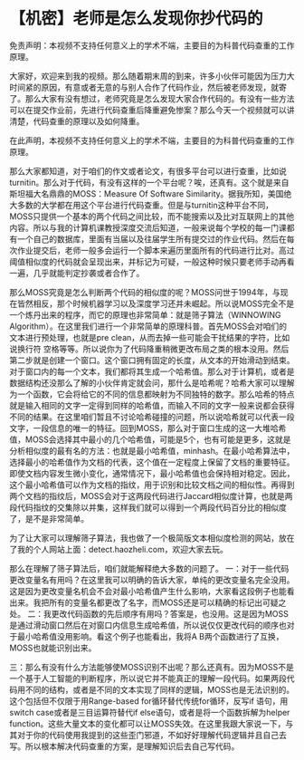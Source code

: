 # 【机密】老师是怎么发现你抄代码的

免责声明：本视频不支持任何意义上的学术不端，主要目的为科普代码查重的工作原理。

大家好，欢迎来到我的视频。那么随着期末周的到来，许多小伙伴可能因为压力大时间紧的原因，有意或者无意的与别人合作了代码作业，然后被老师发现，就寄了。那么大家有没有想过，老师究竟是怎么发现大家合作代码的。有没有一些方法可以在提交作业前，先进行代码查重后降重避免惨案？那么今天一个视频就可以讲清楚，代码查重的原理以及如何降重。

在此声明，本视频不支持任何意义上的学术不端，主要目的为科普代码查重的工作原理。

那么大家都知道，对于咱们的作文或者论文，有很多平台可以进行查重，比如说turnitin。那么对于代码，有没有这样的一个平台呢？唉，还真有。这个就是来自斯坦福大名鼎鼎的MOSS：Measure Of Software Similarity。据我所知，美国绝大多数的大学都在用这个平台进行代码查重。但是与turnitin这种平台不同，MOSS只提供一个基本的两个代码之间比较，而不能搜索以及比对互联网上的其他内容。所以与我的计算机课教授深度交流后知道，一般来说每个学校的每一门课都有一个自己的数据库，里面有当届以及往届学生所有提交过的作业代码。然后在每次作业提交后，老师一般多会运行一个脚本来遍历里面所有的代码进行比对。高过阈值相似度的代码就会呈现出来，并标记为可疑，一般这种时候只要老师手动再看一遍，几乎就能判定抄袭或者合作了。

那么MOSS究竟是怎么判断两个代码的相似度的呢？MOSS问世于1994年，与现在皆然相反，那个时候机器学习以及深度学习还并未崛起。所以说MOSS完全不是一个炼丹出来的程序，而它的原理也非常简单：就是筛子算法（WINNOWING Algorithm）。在这里我们进行一个非常简单的原理科普。首先MOSS会对咱们的文本进行预处理，也就是pre clean，从而去掉一些可能会干扰结果的字符，比如说换行符 空格等等。所以说你为了代码降重稍微更改布局之类的根本没用。然后第二步就是创建一个窗口。这个窗口拥有固定的长度，从文本的开始滑动到结束。对于窗口内的每一个文本，我们都将其生成一个哈希值。那么对于计算机，或者是数据结构还没那么了解的小伙伴肯定就会问，那什么是哈希呢？哈希大家可以理解为一个函数，它会将给它的不同的信息都映射为不同独特的数字。那么哈希的特点就是输入相同的文字一定得到同样的哈希值，而输入不同的文字一般来说都会获得不同的结果。在这里咱们暂且不讨论哈希碰撞的问题，所以说哈希就可以代表一段文字，一段信息的唯一的特征。回到MOSS，那么对于窗口生成的这一大堆哈希值，MOSS会选择其中最小的几个哈希值，可能是5个，也有可能是更多，这就是分析相似度的最有名的方法：也就是最小哈希值，minhash。在最小哈希算法中，选择最小的哈希值作为文档的代表，这个值在一定程度上保留了文档的重要特征。即使文档内容发生微小变化，通常情况下，最小哈希值也会保持相对稳定。因此，这个最小哈希值可以作为文档的指纹，用于识别和比较文档之间的相似性。再得到两个文档的指纹后，MOSS会对于这两段代码进行Jaccard相似度计算，也就是两段代码指纹的交集除以并集，这样我们就可以得到一个两段代码百分比的相似度了，是不是非常简单。

为了让大家可以理解筛子算法，我也做了一个极简版文本相似度检测的网站，放在了我的个人网站上面：detect.haozheli.com，欢迎大家去玩。

那么在理解了筛子算法后，咱们就能解释绝大多数的问题了。
一：对于一些代码更改变量名有用吗？在这里我可以明确的告诉大家，单纯的更改变量名完全没用。这是因为更改变量名机会不会对最小哈希值产生什么影响，大家看这段例子也能看出来。我把所有的变量名都更改了名字，而MOSS还是可以精确的标记出可疑之处。
二：我更改代码函数的先后顺序有用吗？答案是，也没用。这是因为MOSS是通过滑动窗口然后在对窗口内信息生成哈希值，所以说仅仅更改代码的顺序也对于最小哈希值没用影响。看这个例子也能看出，我将A B两个函数进行了互换，MOSS也就能识别出来。

三：那么有没有什么方法能够使MOSS识别不出呢？那么还真有。因为MOSS不是一个基于人工智能的判断程序，所以说它并不能真正的理解一段代码。如果两段代码用不同的结构，或者是不同的文本实现了同样的逻辑，MOSS也是无法识别的。这个包括但不仅限于用Range-based for循环替代传统for循环，反写if 语句，用switch case或者是三目运算符替代if else语句，或者是将一个函数拆解为helper function。这些大量文本的变化都可以让MOSS失效。在这里我跟大家说一下，与其对于你的代码使用我提到的这些歪门邪道，不如好好理解代码逻辑并且自己去写。所以根本解决代码查重的方案，是理解知识后去自己写代码。